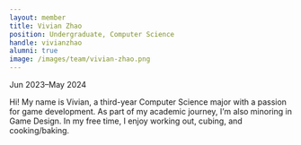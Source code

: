 ```yaml
---
layout: member
title: Vivian Zhao
position: Undergraduate, Computer Science
handle: vivianzhao
alumni: true
image: /images/team/vivian-zhao.png
---
```

Jun 2023–May 2024

Hi! My name is Vivian, a third-year Computer Science major with a passion for game development. As part of my academic journey, I’m also minoring in Game Design. In my free time, I enjoy working out, cubing, and cooking/baking.
